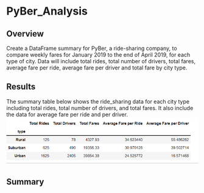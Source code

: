 # PyBer_Analysis

## Overview
Create a DataFrame summary for PyBer, a ride-sharing company, to compare weekly fares for January 2019 to the end of April 2019, for each type of city. Data will include total rides, total number of drivers, total fares, average fare per ride, average fare per driver and total fare by city type.

## Results

The summary table below shows the ride_sharing data for each city type including total rides, total number of drivers, and total fares.  It also include the data for average fare per ride and per driver.  
![DataFrame_summary](https://github.com/KyHicks/PyBer_Analysis/blob/main/summary_DataFrame.PNG)




## Summary


